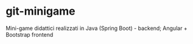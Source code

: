 # git-minigame
Mini-game didattici realizzati in Java (Spring Boot) - backend; Angular + Bootstrap frontend
